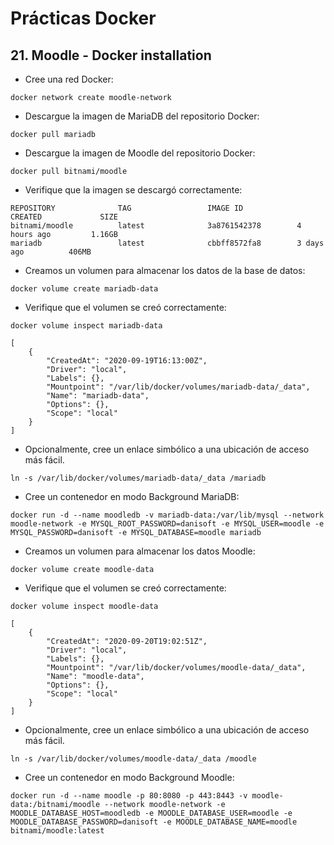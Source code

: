 # Prácticas Docker

## 21. Moodle - Docker installation

- Cree una red Docker:

```
docker network create moodle-network
```

- Descargue la imagen de MariaDB del repositorio Docker:

```
docker pull mariadb
```

- Descargue la imagen de Moodle del repositorio Docker:

```
docker pull bitnami/moodle
```

- Verifique que la imagen se descargó correctamente:

```
REPOSITORY              TAG                 IMAGE ID            CREATED             SIZE
bitnami/moodle          latest              3a8761542378        4 hours ago         1.16GB
mariadb                 latest              cbbff8572fa8        3 days ago          406MB
```

- Creamos un volumen para almacenar los datos de la base de datos:

```
docker volume create mariadb-data
```

- Verifique que el volumen se creó correctamente:

```
docker volume inspect mariadb-data

[
    {
        "CreatedAt": "2020-09-19T16:13:00Z",
        "Driver": "local",
        "Labels": {},
        "Mountpoint": "/var/lib/docker/volumes/mariadb-data/_data",
        "Name": "mariadb-data",
        "Options": {},
        "Scope": "local"
    }
]
```

- Opcionalmente, cree un enlace simbólico a una ubicación de acceso más fácil.

```
ln -s /var/lib/docker/volumes/mariadb-data/_data /mariadb
```

- Cree un contenedor en modo Background MariaDB:

```
docker run -d --name moodledb -v mariadb-data:/var/lib/mysql --network moodle-network -e MYSQL_ROOT_PASSWORD=danisoft -e MYSQL_USER=moodle -e MYSQL_PASSWORD=danisoft -e MYSQL_DATABASE=moodle mariadb
```

- Creamos un volumen para almacenar los datos Moodle:

```
docker volume create moodle-data
```

- Verifique que el volumen se creó correctamente:

```
docker volume inspect moodle-data

[
    {
        "CreatedAt": "2020-09-20T19:02:51Z",
        "Driver": "local",
        "Labels": {},
        "Mountpoint": "/var/lib/docker/volumes/moodle-data/_data",
        "Name": "moodle-data",
        "Options": {},
        "Scope": "local"
    }
]
```

- Opcionalmente, cree un enlace simbólico a una ubicación de acceso más fácil.

```
ln -s /var/lib/docker/volumes/moodle-data/_data /moodle
```

- Cree un contenedor en modo Background Moodle:

```
docker run -d --name moodle -p 80:8080 -p 443:8443 -v moodle-data:/bitnami/moodle --network moodle-network -e MOODLE_DATABASE_HOST=moodledb -e MOODLE_DATABASE_USER=moodle -e MOODLE_DATABASE_PASSWORD=danisoft -e MOODLE_DATABASE_NAME=moodle bitnami/moodle:latest

```
